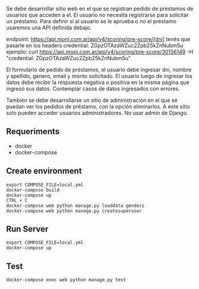 Se debe desarrollar sitio web en el que se registran pedido de préstamos de usuarios que acceden a el.
El usuario no necesita registrarse para solicitar un préstamo.
Para definir si al usuario se le aprueba o no el préstamo usaremos una API definida debajo.

endpoint: https://api.moni.com.ar/api/v4/scoring/pre-score/[dni]
tenés que pasarle en los headers credential: ZGpzOTAzaWZuc2Zpb25kZnNubm5u
ejemplo: curl https://api.moni.com.ar/api/v4/scoring/pre-score/30156149 -H "credential: ZGpzOTAzaWZuc2Zpb25kZnNubm5u"

El formulario de pedido de préstamos, el usuario debe ingresar dni, nombre y apellido, genero, email y monto solicitado.
El usuario luego de ingresar los datos debe recibir la respuesta negativa o positiva en la misma página que ingresó sus datos.
Contemplar casos de datos ingresados con errores.

También se debe desarrollarse un sitio de administración en el que se puedan ver los pedidos de préstamo, con la opción eliminarlos. A este sitio solo pueden acceder usuarios administradores. No usar admin de Django.

## Requeriments
* docker
* docker-compose

## Create environment
```
export COMPOSE_FILE=local.yml
docker-compose build
docker-compose up
CTRL + C
docker-compose web python manage.py loaddata genders
docker-compose web python manage.py createsuperuser
```

## Run Server
```
export COMPOSE_FILE=local.yml
docker-compose up
```

## Test
```
docker-compose exec web python manage.py test
```
